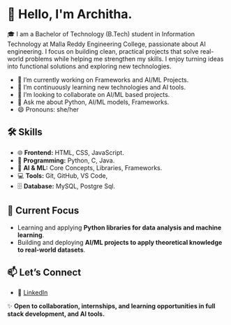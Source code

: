 # 👋 Hello, I'm Architha.

🎓 I am a Bachelor of Technology (B.Tech) student in Information Technology at Malla Reddy Engineering College, passionate about AI engineering. I focus on building clean, practical projects that solve real-world problems while helping me strengthen my skills.
I enjoy turning ideas into functional solutions and exploring new technologies.

- 🔭 I’m currently working on Frameworks and AI/ML Projects.
- 🌱 I’m continuously learning new technologies and AI tools.
- 👯 I’m looking to collaborate on AI/ML based projects.
- 💬 Ask me about Python, AI/ML models, Frameworks.
- 😄 Pronouns: she/her

## 🛠️ Skills

- 🌐 **Frontend:** HTML, CSS, JavaScript.
- 🐍 **Programming:** Python, C, Java.
- 🤖 **AI & ML:** Core Concepts, Libraries, Frameworks.
- 💻 **Tools:** Git, GitHub, VS Code, 
- 🗄️ **Database:**  MySQL, Postgre Sql.

## 📌 Current Focus

- Learning and applying **Python libraries for data analysis and machine learning**.
- Building and deploying **AI/ML projects to apply theoretical knowledge to real-world datasets**.

## 📫 Let’s Connect

- 💼 [LinkedIn](https://www.linkedin.com/in/udugula-architha)

✨ **Open to collaboration, internships, and learning opportunities in full stack development, and AI tools.**
